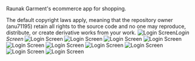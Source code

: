 Raunak Garment's ecommerce app for shopping.

The default copyright laws apply, meaning that the repository owner (anu71195) retain all rights to the source code and no one may reproduce, distribute, or create derivative works from your work.
![Login Screen](images/NormalFlow/loginScreen.PNG)*Login Screen*
![Login Screen](images/NormalFlow/home.PNG)
![Login Screen](images/NormalFlow/logout.PNG)
![Login Screen](images/NormalFlow/logoutPopup.PNG)
![Login Screen](images/NormalFlow/NavigationBar.PNG)
![Login Screen](images/NormalFlow/search.PNG)
![Login Screen](images/NormalFlow/productMagnified.PNG)
![Login Screen](images/NormalFlow/cart.PNG)
![Login Screen](images/NormalFlow/cartConfirm.PNG)
![Login Screen](images/NormalFlow/payment.PNG)
![Login Screen](images/NormalFlow/paymentgateway.PNG)